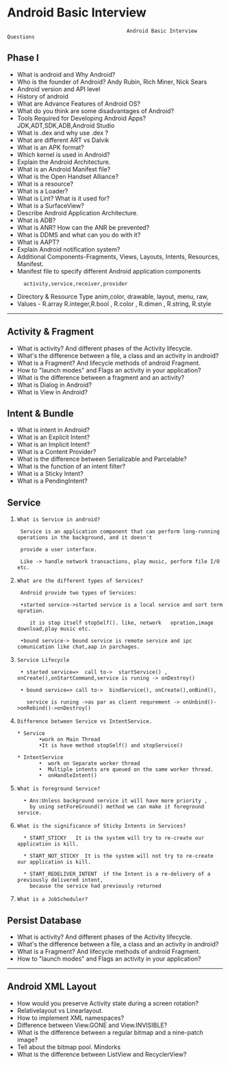 # Android Basic Interview
                                           Android Basic Interview Questions
                                                        
                                                     


## Phase I

* What is android and Why Android?
* Who is the founder of Android? Andy Rubin, Rich Miner, Nick Sears
* Android version and API level
* History of android
* What are Advance Features of Android OS?
* What do you think are some disadvantages of Android?
* Tools Required for Developing Android Apps? JDK,ADT,SDK,ADB,Android Studio
* What is .dex and why use .dex ?
* What are different ART vs Dalvik
* What is an APK format?
* Which kernel is used in Android?
* Explain the Android Architecture.
* What is an Android Manifest file?
* What is the Open Handset Alliance?
* What is a resource?
* What is a Loader?
* What is Lint?  What is it used for?
* What is a SurfaceView?
* Describe Android Application Architecture.
* What is ADB?
* What is ANR? How can the ANR be prevented?
* What is DDMS and what can you do with it?
* What is AAPT?
* Explain Android notification system?
* Additional Components-Fragments, Views, Layouts, Intents, Resources, Manifest.
* Manifest file to specify different Android application components 
    ```
      activity,service,receiver,provider
    ```
* Directory & Resource Type 	anim,color, drawable, layout, menu, raw,
* Values - R.array R.integer,R.bool , R.color , R.dimen , R.string, R.style
_________________________________________

## Activity & Fragment
* What is activity? And different phases of the Activity lifecycle.
* What's the difference between a file, a class and an activity in android?
* What is a Fragment? And  lifecycle methods of android Fragment.
* How to "launch modes" and Flags an activity in your application?
* What is the difference between a fragment and an activity?
* What is Dialog in Android?
* What is View in Android?

## Intent & Bundle
* What is intent in Android?
* What is an Explicit Intent?
* What is an Implicit Intent?
* What is a Content Provider?
* What is the difference between Serializable and Parcelable?
* What is the function of an intent filter?
* What is a Sticky Intent?
* What is a PendingIntent?                                               

## Service

   1.	  What is Service in android?
       
           Service is an application component that can perform long-running operations in the background, and it doesn't 
           
           provide a user interface.  
           
           Like -> handle network transactions, play music, perform file I/O etc.


   2.	  What are the different types of Services?
         
           Android provide two types of Services:
           
           •started service->started service is a local service and sort term opration.
           
              it is stop itself stopSelf(). like, network   opration,image download,play music etc.
              
           •bound service-> bound service is remote service and ipc comunication like chat,aap in parchages.


   3.	  Service Lifecycle
   
           • started service=>  call to->  startService() , onCreate(),onStartCommand,service is runing -> onDestroy()

           • bound service=> call to->  bindService(), onCreate(),onBind(),
           
             service is runing ->as par as client requrement -> onUnbind()->onRebind()->onDestroy()

   
   
   4.     Difference between Service vs IntentService.
          
          * Service
                 •work on Main Thread
                 •It is have method stopSelf() and stopService()

          * IntentService
                 •  work on Separate worker thread
                 •  Multiple intents are queued on the same worker thread.
                 •  onHandleIntent()

          
   5.     What is foreground Service?
            
            • Ans:Unless background service it will have more priority , 
              by using setForeGround() method we can make it foreground service.
          
   6.     What is the significance of Sticky Intents in Services?

            * START_STICKY   It is the system will try to re-create our application is kill.
            
            * START_NOT_STICKY  It is the system will not try to re-create our application is kill.
            
            * START_REDELIVER_INTENT  if the Intent is a re-delivery of a previously delivered intent,
              because the service had previously returned

          
      
   7.     What is a JobScheduler?
   
   
   
   
         

## Persist Database

* What is activity? And different phases of the Activity lifecycle.
* What's the difference between a file, a class and an activity in android?
* What is a Fragment? And  lifecycle methods of android Fragment.
* How to "launch modes" and Flags an activity in your application?
______________________________________________

## Android XML Layout

* How would you preserve Activity state during a screen rotation?
* Relativelayout vs Linearlayout.
* How to implement XML namespaces?
* Difference between View.GONE and View.INVISIBLE?
* What is the difference between a regular bitmap and a nine-patch image?
* Tell about the bitmap pool. Mindorks
* What is the difference between ListView and RecyclerView?

